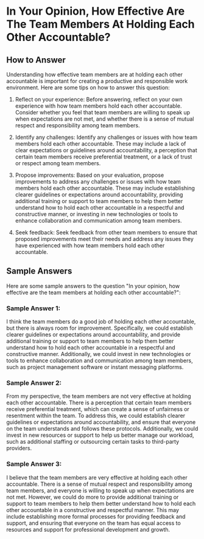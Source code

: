 In Your Opinion, How Effective Are The Team Members At Holding Each Other Accountable?
=============================================================================================================

How to Answer
-------------

Understanding how effective team members are at holding each other accountable is important for creating a productive and responsible work environment. Here are some tips on how to answer this question:

1. Reflect on your experience: Before answering, reflect on your own experience with how team members hold each other accountable. Consider whether you feel that team members are willing to speak up when expectations are not met, and whether there is a sense of mutual respect and responsibility among team members.

2. Identify any challenges: Identify any challenges or issues with how team members hold each other accountable. These may include a lack of clear expectations or guidelines around accountability, a perception that certain team members receive preferential treatment, or a lack of trust or respect among team members.

3. Propose improvements: Based on your evaluation, propose improvements to address any challenges or issues with how team members hold each other accountable. These may include establishing clearer guidelines or expectations around accountability, providing additional training or support to team members to help them better understand how to hold each other accountable in a respectful and constructive manner, or investing in new technologies or tools to enhance collaboration and communication among team members.

4. Seek feedback: Seek feedback from other team members to ensure that proposed improvements meet their needs and address any issues they have experienced with how team members hold each other accountable.

Sample Answers
--------------

Here are some sample answers to the question "In your opinion, how effective are the team members at holding each other accountable?":

### Sample Answer 1:

I think the team members do a good job of holding each other accountable, but there is always room for improvement. Specifically, we could establish clearer guidelines or expectations around accountability, and provide additional training or support to team members to help them better understand how to hold each other accountable in a respectful and constructive manner. Additionally, we could invest in new technologies or tools to enhance collaboration and communication among team members, such as project management software or instant messaging platforms.

### Sample Answer 2:

From my perspective, the team members are not very effective at holding each other accountable. There is a perception that certain team members receive preferential treatment, which can create a sense of unfairness or resentment within the team. To address this, we could establish clearer guidelines or expectations around accountability, and ensure that everyone on the team understands and follows these protocols. Additionally, we could invest in new resources or support to help us better manage our workload, such as additional staffing or outsourcing certain tasks to third-party providers.

### Sample Answer 3:

I believe that the team members are very effective at holding each other accountable. There is a sense of mutual respect and responsibility among team members, and everyone is willing to speak up when expectations are not met. However, we could do more to provide additional training or support to team members to help them better understand how to hold each other accountable in a constructive and respectful manner. This may include establishing more formal processes for providing feedback and support, and ensuring that everyone on the team has equal access to resources and support for professional development and growth.

